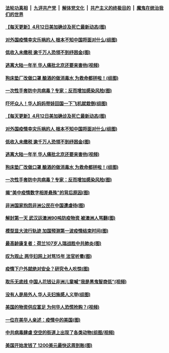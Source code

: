 

####  [法轮功真相](../../../../basic/blob/master/README.md?t=04130530) &nbsp;|&nbsp; [九评共产党](../../../../9ping.md/blob/master/README.md?t=04130530) &nbsp;|&nbsp; [解体党文化](../../../../jtdwh.md/blob/master/README.md?t=04130530)  &nbsp;|&nbsp; [共产主义的终极目的](../../../../gczydzjmd.md/blob/master/README.md?t=04130530) &nbsp;|&nbsp; [魔鬼在统治我们的世界](../../../../mgztzwmdsj.md/blob/master/README.md?t=04130530) 

#### [【每天更新】4月12日美加确诊及死亡最新动态(图)](../pages/p3/928262.md?t=04130530) 

#### [对外国疫情幸灾乐祸的人 根本不知中国将面对什么(组图)](../pages/p3/929556.md?t=04130530) 

#### [低收入未缴税 逾千万人恐领不到纾困金(图)](../pages/p3/929503.md?t=04130530) 

#### [逃离大陆一年半 华人痛批北京还要来害他(视频)](../pages/p3/929502.md?t=04130530) 

#### [狗床垫厂改做口罩 酿酒的做消毒水 为救命都拼啦！(组图)](../pages/p3/929379.md?t=04130530) 

#### [一次性手套防中共病毒？专家：反而增加感染风险(图)](../pages/p3/929495.md?t=04130530) 

#### [吓坏众人！华人妈妈带娃回国一下飞机就栽倒(组图)](../pages/p3/929573.md?t=04130530) 

#### [【每天更新】4月12日美加确诊及死亡最新动态(图)](../pages/p3/928262.md?t=04130530) 

#### [对外国疫情幸灾乐祸的人 根本不知中国将面对什么(组图)](../pages/p3/929556.md?t=04130530) 

#### [低收入未缴税 逾千万人恐领不到纾困金(图)](../pages/p3/929503.md?t=04130530) 

#### [逃离大陆一年半 华人痛批北京还要来害他(视频)](../pages/p3/929502.md?t=04130530) 

#### [狗床垫厂改做口罩 酿酒的做消毒水 为救命都拼啦！(组图)](../pages/p3/929379.md?t=04130530) 

#### [一次性手套防中共病毒？专家：反而增加感染风险(图)](../pages/p3/929495.md?t=04130530) 

#### [揭“美中疫情数字相差悬殊”的背后原因(图)](../pages/p3/929491.md?t=04130530) 

#### [非洲国家抱怨非洲公民在中国遭虐待(图)](../pages/p3/929490.md?t=04130530) 

#### [解封第一天 武汉运澳洲90吨防疫物资 被澳洲人骂翻(图)](../pages/p3/929396.md?t=04130530) 

#### [模型显大流行轨迹 加国预测第一波疫情结束时间(图)](../pages/p3/929373.md?t=04130530) 

#### [最高龄康复者：荷兰107岁人瑞战胜中共肺炎(图)](../pages/p3/929354.md?t=04130530) 

#### [叹为观止 两华妇网上对骂15年 法官听晕(图)](../pages/p3/929353.md?t=04130530) 

#### [疫情下户外就绝对安全？研究令人吃惊(图)](../pages/p3/929351.md?t=04130530) 

#### [取乐无底线 中国人花钱让非洲儿童喊“我是黑鬼智商低”(视频)](../pages/p3/929322.md?t=04130530) 

#### [没有人是局外人 华人夫妇施感人义举(组图)](../pages/p3/929110.md?t=04130530) 

#### [美国的物资供应富足 为何华人恐慌抢购？(视频)](../pages/p3/929257.md?t=04130530) 

#### [一位在美华人亲述：疫情中的美国(图)](../pages/p3/929230.md?t=04130530) 

#### [中共病毒肆虐 空空的街道上出现了各类动物(组图/视频)](../pages/p3/929229.md?t=04130530) 

#### [美国开始发钱了 1200美元最快这周到账(图)](../pages/p3/929211.md?t=04130530) 

